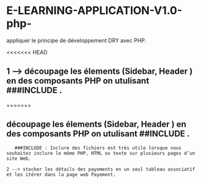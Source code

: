 # E-LEARNING-APPLICATION-V1.0-php-
appliquer le principe de développement DRY avec PHP.



<<<<<<< HEAD
 ## 1 --> découpage les élements (Sidebar, Header ) en des composants PHP on utulisant ###INCLUDE .
=======
 ## découpage les élements (Sidebar, Header ) en des composants PHP on utulisant ##INCLUDE .

       ###INCLUDE : Inclure des fichiers est très utile lorsque vous souhaitez inclure le même PHP, HTML ou texte sur plusieurs pages d’un site Web.

    2 --> stocker les détails des payements en un seul tableau associatif et les itérer dans la page web Payement.